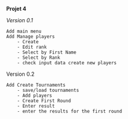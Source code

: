 **Projet 4**

_Version 0.1_

    Add main menu 
    Add Manage players 
        - Create
        - Edit rank
        - Select by First Name
        - Select by Rank
        - check input data create new players

 Version 0.2

    Add Create Tournaments
        - save/load tournaments
        - Add players
        - Create First Round
        - Enter result 
        - enter the results for the first round 
        

